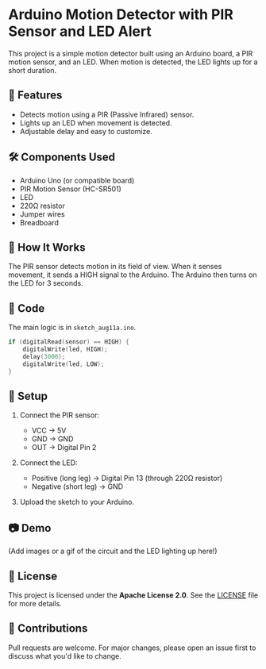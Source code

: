 # Arduino Motion Detector with PIR Sensor and LED Alert

This project is a simple motion detector built using an Arduino board, a PIR motion sensor, and an LED. When motion is detected, the LED lights up for a short duration.

## 🚀 Features

- Detects motion using a PIR (Passive Infrared) sensor.
- Lights up an LED when movement is detected.
- Adjustable delay and easy to customize.

## 🛠️ Components Used

- Arduino Uno (or compatible board)
- PIR Motion Sensor (HC-SR501)
- LED
- 220Ω resistor
- Jumper wires
- Breadboard

## 🧠 How It Works

The PIR sensor detects motion in its field of view. When it senses movement, it sends a HIGH signal to the Arduino. The Arduino then turns on the LED for 3 seconds.

## 💾 Code

The main logic is in `sketch_aug11a.ino`.

```cpp
if (digitalRead(sensor) == HIGH) {
    digitalWrite(led, HIGH);
    delay(3000);
    digitalWrite(led, LOW);
}
```

## 🔧 Setup

1. Connect the PIR sensor:
   - VCC → 5V
   - GND → GND
   - OUT → Digital Pin 2

2. Connect the LED:
   - Positive (long leg) → Digital Pin 13 (through 220Ω resistor)
   - Negative (short leg) → GND

3. Upload the sketch to your Arduino.

## 📷 Demo

(Add images or a gif of the circuit and the LED lighting up here!)

## 📄 License

This project is licensed under the **Apache License 2.0**. See the [LICENSE](LICENSE) file for more details.

## 🤝 Contributions

Pull requests are welcome. For major changes, please open an issue first to discuss what you'd like to change.

